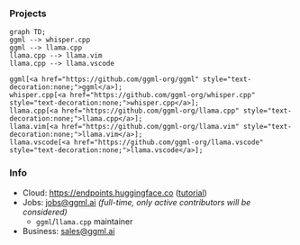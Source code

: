 ### Projects

```mermaid
graph TD;
ggml --> whisper.cpp
ggml --> llama.cpp
llama.cpp --> llama.vim
llama.cpp --> llama.vscode

ggml[<a href="https://github.com/ggml-org/ggml" style="text-decoration:none;">ggml</a>];
whisper.cpp[<a href="https://github.com/ggml-org/whisper.cpp" style="text-decoration:none;">whisper.cpp</a>];
llama.cpp[<a href="https://github.com/ggml-org/llama.cpp" style="text-decoration:none;">llama.cpp</a>];
llama.vim[<a href="https://github.com/ggml-org/llama.vim" style="text-decoration:none;">llama.vim</a>];
llama.vscode[<a href="https://github.com/ggml-org/llama.vscode" style="text-decoration:none;">llama.vscode</a>];
```

### Info

- Cloud: https://endpoints.huggingface.co ([tutorial](https://huggingface.co/docs/inference-endpoints/en/guides/llamacpp_container))
- Jobs: jobs@ggml.ai *(full-time, only active contributors will be considered)*
  - `ggml`/`llama.cpp` maintainer
- Business: sales@ggml.ai
